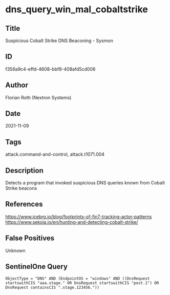 # dns_query_win_mal_cobaltstrike

## Title
Suspicious Cobalt Strike DNS Beaconing - Sysmon

## ID
f356a9c4-effd-4608-bbf8-408afd5cd006

## Author
Florian Roth (Nextron Systems)

## Date
2021-11-09

## Tags
attack.command-and-control, attack.t1071.004

## Description
Detects a program that invoked suspicious DNS queries known from Cobalt Strike beacons

## References
https://www.icebrg.io/blog/footprints-of-fin7-tracking-actor-patterns
https://www.sekoia.io/en/hunting-and-detecting-cobalt-strike/

## False Positives
Unknown

## SentinelOne Query
```
ObjectType = "DNS" AND (EndpointOS = "windows" AND ((DnsRequest startswithCIS "aaa.stage." OR DnsRequest startswithCIS "post.1") OR DnsRequest containsCIS ".stage.123456."))

```